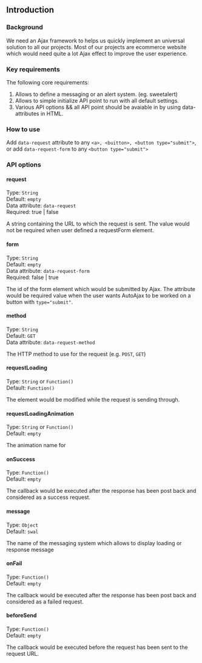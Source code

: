 ## Introduction
### Background

We need an Ajax framework to helps us quickly implement an universal solution to all our projects. Most of our projects are ecommerce website which would need quite a lot Ajax effect to improve the user experience.


### Key requirements
The following core requirements:

1. Allows to define a messaging or an alert system. (eg. sweetalert)
2. Allows to simple initialize API point to run with all default settings.
3. Various API options && all API point should be avaiable in by using data-attributes in HTML.

### How to use

Add ```data-request``` attribute to any ```<a>, <buitton>, <button type="submit">```, or add ```data-request-form``` to any ``` <button type="submit"> ```

### API options

#### request
Type: ``` String ``` \
Default: ``` empty ``` \
Data attribute: ``` data-request ``` \
Required: true | false

A string containing the URL to which the request is sent. The value would not be required when user defined a requestForm element.

#### form
Type: ``` String ``` \
Default: ``` empty ``` \
Data attribute: ``` data-request-form ``` \
Required: false | true

The id of the form element which would be submitted by Ajax. The attribute would be required value when the user wants AutoAjax to be worked on a button with ``` type="submit" ```.

#### method
Type: ``` String ``` \
Default: ``` GET ``` \
Data attribute: ``` data-request-method ```

The HTTP method to use for the request (e.g. ``` POST ```, ``` GET ```)

#### requestLoading
Type: ``` String ``` or ``` Function() ```\
Default: ``` Function() ```

The element would be modified while the request is sending through.

#### requestLoadingAnimation
Type: ``` String ``` or ``` Function() ```\
Default: ``` empty ```

The animation name for 

#### onSuccess
Type: ``` Function() ``` \
Default: ``` empty ```

The callback would be executed after the response has been post back and considered as a success request.

#### message
Type: ``` Object ``` \
Default: ``` swal ```

The name of the messaging system which allows to display loading or response message

#### onFail
Type: ``` Function() ``` \
Default: ``` empty ```

The callback would be executed after the response has been post back and considered as a failed request.

#### beforeSend
Type: ``` Function() ``` \
Default: ``` empty ```

The callback would be executed before the request has been sent to the request URL.
